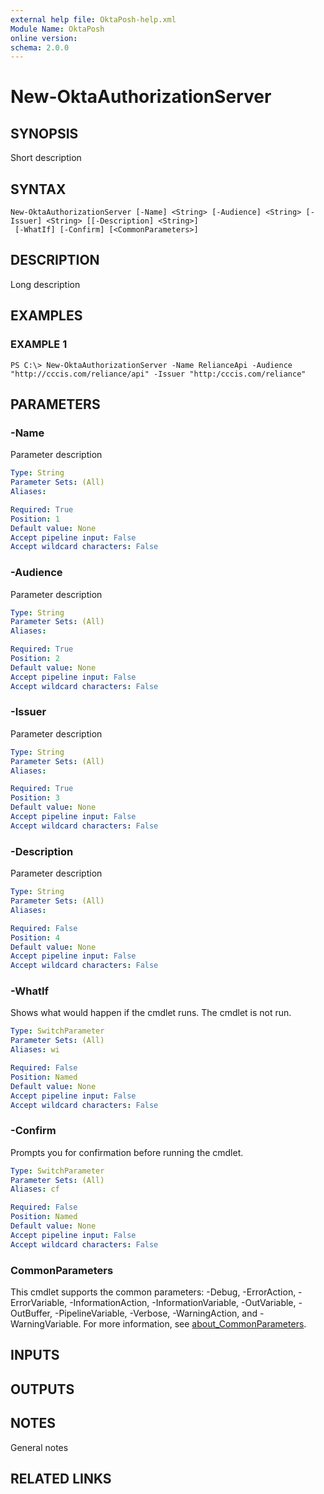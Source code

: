 ```yaml
---
external help file: OktaPosh-help.xml
Module Name: OktaPosh
online version:
schema: 2.0.0
---
```


# New-OktaAuthorizationServer

## SYNOPSIS
Short description

## SYNTAX

```
New-OktaAuthorizationServer [-Name] <String> [-Audience] <String> [-Issuer] <String> [[-Description] <String>]
 [-WhatIf] [-Confirm] [<CommonParameters>]
```

## DESCRIPTION
Long description

## EXAMPLES

### EXAMPLE 1
```
PS C:\> New-OktaAuthorizationServer -Name RelianceApi -Audience "http://cccis.com/reliance/api" -Issuer "http:/cccis.com/reliance"
```

## PARAMETERS

### -Name
Parameter description

```yaml
Type: String
Parameter Sets: (All)
Aliases:

Required: True
Position: 1
Default value: None
Accept pipeline input: False
Accept wildcard characters: False
```

### -Audience
Parameter description

```yaml
Type: String
Parameter Sets: (All)
Aliases:

Required: True
Position: 2
Default value: None
Accept pipeline input: False
Accept wildcard characters: False
```

### -Issuer
Parameter description

```yaml
Type: String
Parameter Sets: (All)
Aliases:

Required: True
Position: 3
Default value: None
Accept pipeline input: False
Accept wildcard characters: False
```

### -Description
Parameter description

```yaml
Type: String
Parameter Sets: (All)
Aliases:

Required: False
Position: 4
Default value: None
Accept pipeline input: False
Accept wildcard characters: False
```

### -WhatIf
Shows what would happen if the cmdlet runs.
The cmdlet is not run.

```yaml
Type: SwitchParameter
Parameter Sets: (All)
Aliases: wi

Required: False
Position: Named
Default value: None
Accept pipeline input: False
Accept wildcard characters: False
```

### -Confirm
Prompts you for confirmation before running the cmdlet.

```yaml
Type: SwitchParameter
Parameter Sets: (All)
Aliases: cf

Required: False
Position: Named
Default value: None
Accept pipeline input: False
Accept wildcard characters: False
```

### CommonParameters
This cmdlet supports the common parameters: -Debug, -ErrorAction, -ErrorVariable, -InformationAction, -InformationVariable, -OutVariable, -OutBuffer, -PipelineVariable, -Verbose, -WarningAction, and -WarningVariable. For more information, see [about_CommonParameters](http://go.microsoft.com/fwlink/?LinkID=113216).

## INPUTS

## OUTPUTS

## NOTES
General notes

## RELATED LINKS

